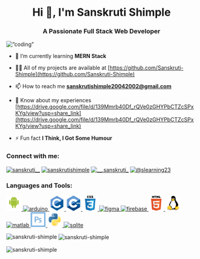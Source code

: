<h1 align="center">Hi 👋, I'm Sanskruti Shimple</h1>
<h3 align="center">A Passionate Full Stack Web Developer</h3>

<img align=“right” alt=”coding” width=”350” height="350" src="https://cdnb.artstation.com/p/assets/images/images/028/991/999/original/anna-havrylyukh-.gif?1596125112">


- 🌱 I’m currently learning **MERN Stack**

- 👨‍💻 All of my projects are available at [https://github.com/Sanskruti-Shimple](https://github.com/Sanskruti-Shimple)

- 📫 How to reach me **sanskrutishimple20042002@gmail.com**

- 📄 Know about my experiences [https://drive.google.com/file/d/139Mmrb40Df_rQVe0zGHYPbCTZcSPxKYg/view?usp=share_link](https://drive.google.com/file/d/139Mmrb40Df_rQVe0zGHYPbCTZcSPxKYg/view?usp=share_link)

- ⚡ Fun fact **I Think, I Got Some Humour**

<h3 align="left">Connect with me:</h3>
<p align="left">
<a href="https://twitter.com/sanskruti__" target="blank"><img align="center" src="https://raw.githubusercontent.com/rahuldkjain/github-profile-readme-generator/master/src/images/icons/Social/twitter.svg" alt="sanskruti__" height="30" width="40" /></a>
<a href="https://linkedin.com/in/sanskrutishimple" target="blank"><img align="center" src="https://raw.githubusercontent.com/rahuldkjain/github-profile-readme-generator/master/src/images/icons/Social/linked-in-alt.svg" alt="sanskrutishimple" height="30" width="40" /></a>
<a href="https://instagram.com/__.sanskruti_" target="blank"><img align="center" src="https://raw.githubusercontent.com/rahuldkjain/github-profile-readme-generator/master/src/images/icons/Social/instagram.svg" alt="__.sanskruti_" height="30" width="40" /></a>
<a href="https://www.hackerrank.com/@slearning23" target="blank"><img align="center" src="https://raw.githubusercontent.com/rahuldkjain/github-profile-readme-generator/master/src/images/icons/Social/hackerrank.svg" alt="@slearning23" height="30" width="40" /></a>
</p>

<h3 align="left">Languages and Tools:</h3>
<p align="left"> <a href="https://developer.android.com" target="_blank" rel="noreferrer"> <img src="https://raw.githubusercontent.com/devicons/devicon/master/icons/android/android-original-wordmark.svg" alt="android" width="40" height="40"/> </a> <a href="https://www.arduino.cc/" target="_blank" rel="noreferrer"> <img src="https://cdn.worldvectorlogo.com/logos/arduino-1.svg" alt="arduino" width="40" height="40"/> </a> <a href="https://www.cprogramming.com/" target="_blank" rel="noreferrer"> <img src="https://raw.githubusercontent.com/devicons/devicon/master/icons/c/c-original.svg" alt="c" width="40" height="40"/> </a> <a href="https://www.w3schools.com/cpp/" target="_blank" rel="noreferrer"> <img src="https://raw.githubusercontent.com/devicons/devicon/master/icons/cplusplus/cplusplus-original.svg" alt="cplusplus" width="40" height="40"/> </a> <a href="https://www.w3schools.com/css/" target="_blank" rel="noreferrer"> <img src="https://raw.githubusercontent.com/devicons/devicon/master/icons/css3/css3-original-wordmark.svg" alt="css3" width="40" height="40"/> </a> <a href="https://www.figma.com/" target="_blank" rel="noreferrer"> <img src="https://www.vectorlogo.zone/logos/figma/figma-icon.svg" alt="figma" width="40" height="40"/> </a> <a href="https://firebase.google.com/" target="_blank" rel="noreferrer"> <img src="https://www.vectorlogo.zone/logos/firebase/firebase-icon.svg" alt="firebase" width="40" height="40"/> </a> <a href="https://www.w3.org/html/" target="_blank" rel="noreferrer"> <img src="https://raw.githubusercontent.com/devicons/devicon/master/icons/html5/html5-original-wordmark.svg" alt="html5" width="40" height="40"/> </a> <a href="https://www.linux.org/" target="_blank" rel="noreferrer"> <img src="https://raw.githubusercontent.com/devicons/devicon/master/icons/linux/linux-original.svg" alt="linux" width="40" height="40"/> </a> <a href="https://www.mathworks.com/" target="_blank" rel="noreferrer"> <img src="https://upload.wikimedia.org/wikipedia/commons/2/21/Matlab_Logo.png" alt="matlab" width="40" height="40"/> </a> <a href="https://www.photoshop.com/en" target="_blank" rel="noreferrer"> <img src="https://raw.githubusercontent.com/devicons/devicon/master/icons/photoshop/photoshop-line.svg" alt="photoshop" width="40" height="40"/> </a> <a href="https://www.python.org" target="_blank" rel="noreferrer"> <img src="https://raw.githubusercontent.com/devicons/devicon/master/icons/python/python-original.svg" alt="python" width="40" height="40"/> </a> <a href="https://www.sqlite.org/" target="_blank" rel="noreferrer"> <img src="https://www.vectorlogo.zone/logos/sqlite/sqlite-icon.svg" alt="sqlite" width="40" height="40"/> </a> </p>

<p><img align="left" src="https://github-readme-stats.vercel.app/api/top-langs?username=sanskruti-shimple&show_icons=true&locale=en&layout=compact" alt="sanskruti-shimple" /></p>

<p>&nbsp;<img align="center" src="https://github-readme-stats.vercel.app/api?username=sanskruti-shimple&show_icons=true&locale=en" alt="sanskruti-shimple" /></p>

<p><img align="center" src="https://github-readme-streak-stats.herokuapp.com/?user=sanskruti-shimple&" alt="sanskruti-shimple" /></p>
